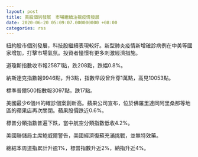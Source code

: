 ```yaml
---
layout: post
title: 美股個別發展　市場繼續注視疫情發展
date: 2020-06-20 05:09:07.000000000 +08:00
categories: rss
---
```


紐約股市個別發展，科技股繼續表現較好。新型肺炎疫情新增確診病例在中美等國家增加，打擊市場氣氛。投資者憧憬有更多刺激經濟措施。

道瓊斯指數收市報25871點，跌208點，跌幅0.8%。

納斯達克指數報9946點，升3點，指數早段曾升穿1萬點，高見10053點。

標準普爾500指數報3097點，跌17點。

美國最少6個州的確診個案創新高。蘋果公司宣布，位於佛羅里達同阿里桑那等地區的蘋果店再次關閉。蘋果股價跌近0.6%。

標普分類指數普遍下跌，當中航空分類指數低收4.2%。

美國聯儲局主席鮑威爾警告，美國經濟復蘇充滿挑戰，並無特效藥。

總結本周道指累計升逾1%，標普指數升近2%，納指升近4%。

